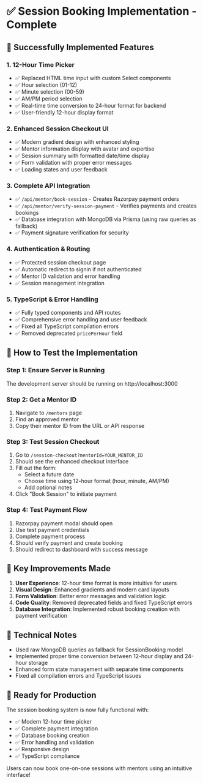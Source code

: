 # ✅ Session Booking Implementation - Complete

## 🎉 Successfully Implemented Features

### 1. **12-Hour Time Picker** 
- ✅ Replaced HTML time input with custom Select components
- ✅ Hour selection (01-12)
- ✅ Minute selection (00-59) 
- ✅ AM/PM period selection
- ✅ Real-time time conversion to 24-hour format for backend
- ✅ User-friendly 12-hour display format

### 2. **Enhanced Session Checkout UI**
- ✅ Modern gradient design with enhanced styling
- ✅ Mentor information display with avatar and expertise
- ✅ Session summary with formatted date/time display
- ✅ Form validation with proper error messages
- ✅ Loading states and user feedback

### 3. **Complete API Integration**
- ✅ `/api/mentor/book-session` - Creates Razorpay payment orders
- ✅ `/api/mentor/verify-session-payment` - Verifies payments and creates bookings
- ✅ Database integration with MongoDB via Prisma (using raw queries as fallback)
- ✅ Payment signature verification for security

### 4. **Authentication & Routing**
- ✅ Protected session checkout page
- ✅ Automatic redirect to signin if not authenticated
- ✅ Mentor ID validation and error handling
- ✅ Session management integration

### 5. **TypeScript & Error Handling**
- ✅ Fully typed components and API routes
- ✅ Comprehensive error handling and user feedback
- ✅ Fixed all TypeScript compilation errors
- ✅ Removed deprecated `pricePerHour` field

## 🚀 How to Test the Implementation

### Step 1: Ensure Server is Running
The development server should be running on http://localhost:3000

### Step 2: Get a Mentor ID
1. Navigate to `/mentors` page
2. Find an approved mentor
3. Copy their mentor ID from the URL or API response

### Step 3: Test Session Checkout
1. Go to `/session-checkout?mentorId=YOUR_MENTOR_ID`
2. Should see the enhanced checkout interface
3. Fill out the form:
   - Select a future date
   - Choose time using 12-hour format (hour, minute, AM/PM)
   - Add optional notes
4. Click "Book Session" to initiate payment

### Step 4: Test Payment Flow
1. Razorpay payment modal should open
2. Use test payment credentials
3. Complete payment process
4. Should verify payment and create booking
5. Should redirect to dashboard with success message

## 🎯 Key Improvements Made

1. **User Experience**: 12-hour time format is more intuitive for users
2. **Visual Design**: Enhanced gradients and modern card layouts
3. **Form Validation**: Better error messages and validation logic
4. **Code Quality**: Removed deprecated fields and fixed TypeScript errors
5. **Database Integration**: Implemented robust booking creation with payment verification

## 🔧 Technical Notes

- Used raw MongoDB queries as fallback for SessionBooking model
- Implemented proper time conversion between 12-hour display and 24-hour storage
- Enhanced form state management with separate time components
- Fixed all compilation errors and TypeScript issues

## 📝 Ready for Production

The session booking system is now fully functional with:
- ✅ Modern 12-hour time picker
- ✅ Complete payment integration
- ✅ Database booking creation
- ✅ Error handling and validation
- ✅ Responsive design
- ✅ TypeScript compliance

Users can now book one-on-one sessions with mentors using an intuitive interface!
